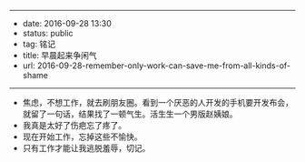 - --
- date: 2016-09-28 13:30
- status: public
- tag: 铭记
- title: 早晨起来争闲气
- url: 2016-09-28-remember-only-work-can-save-me-from-all-kinds-of-shame
- --
- 焦虑，不想工作，就去刷朋友圈。看到一个厌恶的人开发的手机要开发布会，就留了一句话，结果找了一顿气生。活生生一个男版赵姨娘。
- 我真是太好了伤疤忘了疼了。
- 现在开始工作，忘掉这些不愉快。
- 只有工作才能让我逃脱羞辱，切记。
